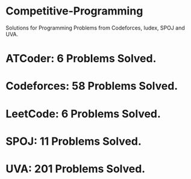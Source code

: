 # Competitive-Programming
Solutions for Programming Problems from Codeforces, Iudex, SPOJ and UVA.

# ATCoder: 6 Problems Solved.
# Codeforces: 58 Problems Solved.
# LeetCode: 6 Problems Solved.
# SPOJ: 11 Problems Solved.
# UVA: 201 Problems Solved.
